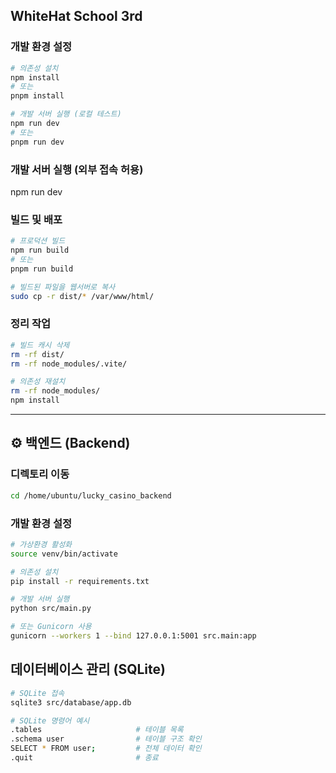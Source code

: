 <h2> WhiteHat School 3rd </h2>

### 개발 환경 설정
```bash
# 의존성 설치
npm install
# 또는
pnpm install

# 개발 서버 실행 (로컬 테스트)
npm run dev
# 또는
pnpm run dev
```

### 개발 서버 실행 (외부 접속 허용)
npm run dev

### 빌드 및 배포

```bash
# 프로덕션 빌드
npm run build
# 또는
pnpm run build

# 빌드된 파일을 웹서버로 복사
sudo cp -r dist/* /var/www/html/
```

###  정리 작업

```bash
# 빌드 캐시 삭제
rm -rf dist/
rm -rf node_modules/.vite/

# 의존성 재설치
rm -rf node_modules/
npm install
```

---

## ⚙️ 백엔드 (Backend)

###  디렉토리 이동

```bash
cd /home/ubuntu/lucky_casino_backend
```

###  개발 환경 설정

```bash
# 가상환경 활성화
source venv/bin/activate

# 의존성 설치
pip install -r requirements.txt

# 개발 서버 실행
python src/main.py

# 또는 Gunicorn 사용
gunicorn --workers 1 --bind 127.0.0.1:5001 src.main:app
```

## 데이터베이스 관리 (SQLite)

```bash
# SQLite 접속
sqlite3 src/database/app.db

# SQLite 명령어 예시
.tables                     # 테이블 목록
.schema user                # 테이블 구조 확인
SELECT * FROM user;         # 전체 데이터 확인
.quit                       # 종료
```
